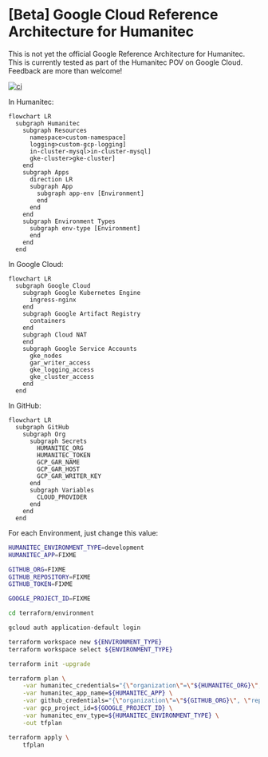 # [Beta] Google Cloud Reference Architecture for Humanitec

This is not yet the official Google Reference Architecture for Humanitec. This is currently tested as part of the Humanitec POV on Google Cloud. Feedback are more than welcome!

[![ci](https://github.com/Humanitec-DemoOrg/google-cloud-reference-architecture/actions/workflows/ci.yaml/badge.svg)](https://github.com/Humanitec-DemoOrg/google-cloud-reference-architecture/actions/workflows/ci.yaml)

In Humanitec:

```mermaid
flowchart LR
  subgraph Humanitec
    subgraph Resources
      namespace>custom-namespace]
      logging>custom-gcp-logging]
      in-cluster-mysql>in-cluster-mysql]
      gke-cluster>gke-cluster]
    end
    subgraph Apps
      direction LR
      subgraph App
        subgraph app-env [Environment]
        end
      end
    end
    subgraph Environment Types
      subgraph env-type [Environment]
      end
    end
  end
```

In Google Cloud:

```mermaid
flowchart LR
  subgraph Google Cloud
    subgraph Google Kubernetes Engine
      ingress-nginx
    end
    subgraph Google Artifact Registry
      containers
    end
    subgraph Cloud NAT
    end
    subgraph Google Service Accounts
      gke_nodes
      gar_writer_access
      gke_logging_access
      gke_cluster_access
    end
  end
```

In GitHub:

```mermaid
flowchart LR
  subgraph GitHub
    subgraph Org
      subgraph Secrets
        HUMANITEC_ORG
        HUMANITEC_TOKEN
        GCP_GAR_NAME
        GCP_GAR_HOST
        GCP_GAR_WRITER_KEY
      end
      subgraph Variables
        CLOUD_PROVIDER
      end
    end
  end
```

For each Environment, just change this value:
```bash
HUMANITEC_ENVIRONMENT_TYPE=development
HUMANITEC_APP=FIXME

GITHUB_ORG=FIXME
GITHUB_REPOSITORY=FIXME
GITHUB_TOKEN=FIXME

GOOGLE_PROJECT_ID=FIXME
```

```bash
cd terraform/environment

gcloud auth application-default login

terraform workspace new ${ENVIRONMENT_TYPE}
terraform workspace select ${ENVIRONMENT_TYPE}

terraform init -upgrade

terraform plan \
    -var humanitec_credentials="{\"organization\"=\"${HUMANITEC_ORG}\", \"token\"=\"${HUMANITEC_TOKEN}\"}" \
    -var humanitec_app_name=${HUMANITEC_APP} \
    -var github_credentials="{\"organization\"=\"${GITHUB_ORG}\", \"repository\"=\"${GITHUB_REPOSITORY}\", \"token\"=\"${GITHUB_TOKEN}\"}" \
    -var gcp_project_id=${GOOGLE_PROJECT_ID} \
    -var humanitec_env_type=${HUMANITEC_ENVIRONMENT_TYPE} \
    -out tfplan

terraform apply \
    tfplan
```